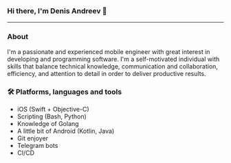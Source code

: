 ### Hi there, I'm Denis Andreev 👋
----

### About 

I'm a passionate and experienced mobile engineer with great interest in developing and programming software.
I'm a self-motivated individual with skills that balance technical knowledge, communication and collaboration, efficiency, and attention to detail in order to deliver productive results.

### 🛠 Platforms, languages and tools

- iOS (Swift + Objective-C)
- Scripting (Bash, Python)
- Knowledge of Golang
- A little bit of Android (Kotlin, Java)
- Git enjoyer
- Telegram bots
- CI/CD


<!--
**felarmir/felarmir** is a ✨ _special_ ✨ repository because its `README.md` (this file) appears on your GitHub profile.

Here are some ideas to get you started:

- 🔭 I’m currently working on ...
- 🌱 I’m currently learning ...
- 👯 I’m looking to collaborate on ...
- 🤔 I’m looking for help with ...
- 💬 Ask me about ...
- 📫 How to reach me: ...
- 😄 Pronouns: ...
- ⚡ Fun fact: ...
-->
